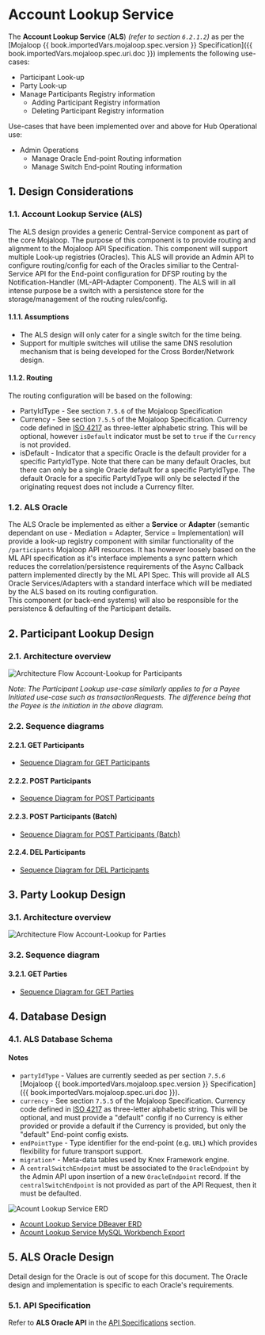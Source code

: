 # Account Lookup Service

The **Account Lookup Service** (**ALS**) _(refer to section `6.2.1.2`)_ as per the [Mojaloop {{ book.importedVars.mojaloop.spec.version }} Specification]({{ book.importedVars.mojaloop.spec.uri.doc }}) implements the following use-cases:

* Participant Look-up 
* Party Look-up
* Manage Participants Registry information
    * Adding Participant Registry information
    * Deleting Participant Registry information
    
Use-cases that have been implemented over and above for Hub Operational use: 
* Admin Operations
    * Manage Oracle End-point Routing information
    * Manage Switch End-point Routing information
  
## 1. Design Considerations

### 1.1. Account Lookup Service (ALS)
The ALS design provides a generic Central-Service component as part of the core Mojaloop. The purpose of this component is to provide routing and alignment to the Mojaloop API Specification. This component will support multiple Look-up registries (Oracles). This ALS will provide an Admin API to configure routing/config for each of the Oracles similiar to the Central-Service API for the End-point configuration for DFSP routing by the Notification-Handler (ML-API-Adapter Component). The ALS will in all intense purpose be a switch with a persistence store for the storage/management of the routing rules/config.

#### 1.1.1. Assumptions

* The ALS design will only cater for a single switch for the time being.
* Support for multiple switches will utilise the same DNS resolution mechanism that is being developed for the Cross Border/Network design.

#### 1.1.2. Routing

The routing configuration will be based on the following:
* PartyIdType - See section `7.5.6` of the Mojaloop Specification
* Currency - See section `7.5.5` of the Mojaloop Specification. Currency code defined in [ISO 4217](https://www.iso.org/iso-4217-currency-codes.html) as three-letter alphabetic string. This will be optional, however `isDefault` indicator must be set to `true` if the `Currency` is not provided.
* isDefault - Indicator that a specific Oracle is the default provider for a specific PartyIdType. Note that there can be many default Oracles, but there can only be a single Oracle default for a specific PartyIdType. The default Oracle for a specific PartyIdType will only be selected if the originating request does not include a Currency filter.
 

### 1.2. ALS Oracle
The ALS Oracle be implemented as either a **Service** or **Adapter** (semantic dependant on use - Mediation = Adapter, Service = Implementation) will provide a look-up registry component with similar functionality of the `/participants` Mojaloop API resources. It has however loosely based on the ML API specification as it's interface implements a sync pattern which reduces the correlation/persistence requirements of the Async Callback pattern implemented directly by the ML API Spec. This will provide all ALS Oracle Services/Adapters with a standard interface which will be mediated by the ALS based on its routing configuration.  
This component (or back-end systems) will also be responsible for the persistence & defaulting of the Participant details.

## 2. Participant Lookup Design

### 2.1. Architecture overview
![Architecture Flow Account-Lookup for Participants](./assets/diagrams/architecture/arch-flow-account-lookup-participants.svg)

_Note: The Participant Lookup use-case similarly applies to for a Payee Initiated use-case such as transactionRequests. The difference being that the Payee is the initiation in the above diagram._

### 2.2. Sequence diagrams

#### 2.2.1. GET Participants

- [Sequence Diagram for GET Participants](als-get-participants.md)

#### 2.2.2. POST Participants

- [Sequence Diagram for POST Participants](als-post-participants.md)

#### 2.2.3. POST Participants (Batch)

- [Sequence Diagram for POST Participants (Batch)](als-post-participants-batch.md)

#### 2.2.4. DEL Participants

- [Sequence Diagram for DEL Participants](als-del-participants.md)

## 3. Party Lookup Design

### 3.1. Architecture overview
![Architecture Flow Account-Lookup for Parties](./assets/diagrams/architecture/arch-flow-account-lookup-parties.svg)

### 3.2. Sequence diagram

#### 3.2.1. GET Parties

- [Sequence Diagram for GET Parties](als-get-parties.md)

## 4. Database Design

### 4.1. ALS Database Schema

#### Notes
- `partyIdType` - Values are currently seeded as per section _`7.5.6`_ [Mojaloop {{ book.importedVars.mojaloop.spec.version }} Specification]({{ book.importedVars.mojaloop.spec.uri.doc }}).
- `currency` - See section `7.5.5` of the Mojaloop Specification. Currency code defined in [ISO 4217](https://www.iso.org/iso-4217-currency-codes.html) as three-letter alphabetic string. This will be optional, and must provide a "default" config if no Currency is either provided or provide a default if the Currency is provided, but only the "default" End-point config exists.
- `endPointType` - Type identifier for the end-point (e.g. `URL`) which provides flexibility for future transport support.
- `migration*` - Meta-data tables used by Knex Framework engine.
- A `centralSwitchEndpoint` must be associated to the `OracleEndpoint` by the Admin API upon insertion of a new `OracleEndpoint` record. If the `centralSwitchEndpoint` is not provided as part of the API Request, then it must be defaulted. 

![Acount Lookup Service ERD](./assets/entities/AccountLookupService-schema.png)

* [Acount Lookup Service DBeaver ERD](./assets/entities/AccountLookupDB-schema-DBeaver.erd)
* [Acount Lookup Service MySQL Workbench Export](./assets/entities/AccountLookup-ddl-MySQLWorkbench.sql)

## 5. ALS Oracle Design

Detail design for the Oracle is out of scope for this document. The Oracle design and implementation is specific to each Oracle's requirements.

### 5.1. API Specification

Refer to **ALS Oracle API** in the [API Specifications](../../api/README.md#als-oracle-api) section.
